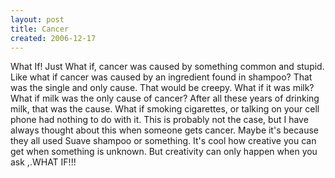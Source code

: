 ```yaml
---
layout: post
title: Cancer
created: 2006-12-17
---
```

<p>What If! Just What if, cancer was caused by something common and stupid. Like what if cancer was caused by an ingredient found in shampoo? That was the single and only cause. That would be creepy. What if it was milk? What if milk was the only cause of cancer? After all these years of drinking milk, that was the cause. What if smoking cigarettes, or talking on your cell phone had nothing to do with it. This is probably not the case, but I have always thought about this when someone gets cancer. Maybe it&#39;s because they all used Suave shampoo or something. It&#39;s cool how creative you can get when something is unknown. But creativity can only happen when you ask ,.WHAT IF!!!</p>
